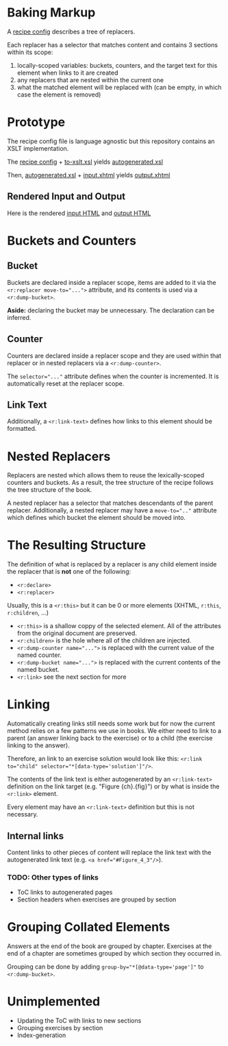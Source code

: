 # Baking Markup

A [recipe config](./recipe.xml) describes a tree of replacers.

Each replacer has a selector that matches content and contains 3 sections within its scope:

1. locally-scoped variables: buckets, counters, and the target text for this element when links to it are created
1. any replacers that are nested within the current one
1. what the matched element will be replaced with (can be empty, in which case the element is removed)


# Prototype

The recipe config file is language agnostic but this repository contains an XSLT implementation.

The [recipe config](./recipe.xml) + [to-xslt.xsl](./to-xslt.xsl) yields [autogenerated.xsl](./autogenerated.xsl)

Then, [autogenerated.xsl](./autogenerated.xsl) + [input.xhtml](./input.xhtml) yields [output.xhtml](./output.xhtml)


## Rendered Input and Output

Here is the rendered [input HTML](https://philschatz.github.io/kitchen/output.xhtml) and [output HTML](https://philschatz.github.io/kitchen/output.xhtml)


# Buckets and Counters

## Bucket

Buckets are declared inside a replacer scope,
items are added to it via the `<r:replacer move-to="...">` attribute,
and its contents is used via a `<r:dump-bucket>`.

**Aside:** declaring the bucket may be unnecessary. The declaration can be inferred.


## Counter

Counters are declared inside a replacer scope and they are
used within that replacer or in nested replacers via a `<r:dump-counter>`.

The `selector="..."` attribute defines when the counter is incremented.
It is automatically reset at the replacer scope.


## Link Text

Additionally, a `<r:link-text>` defines how links to this element should be formatted. 


# Nested Replacers

Replacers are nested which allows them to reuse the lexically-scoped counters and buckets.
As a result, the tree structure of the recipe follows the tree structure of the book.

A nested replacer has a selector that matches descendants of the parent replacer.
Additionally, a nested replacer may have a `move-to=".."` attribute which
defines which bucket the element should be moved into.



# The Resulting Structure

The definition of what is replaced by a replacer is any child 
element inside the replacer that is **not** one of the following:

- `<r:declare>`
- `<r:replacer>`


Usually, this is a `<r:this>` but it can be 0 or more elements (XHTML, `r:this`, `r:children`, ...)

- `<r:this>` is a shallow coppy of the selected element. All of the attributes from the original document are preserved.
- `<r:children>` is the hole where all of the children are injected.
- `<r:dump-counter name="...">` is replaced with the current value of the named counter.
- `<r:dump-bucket name="...">` is replaced with the current contents of the named bucket.
- `<r:link>` see the next section for more


# Linking

Automatically creating links still needs some work but for now the current method relies on a few patterns we use in books. We either need to link to a parent (an answer linking back to the exercise) or to a child (the exercise linking to the answer).

Therefore, an link to an exercise solution would look like this: `<r:link to="child" selector="*[data-type='solution']"/>`.

The contents of the link text is either autogenerated by an `<r:link-text>` definition on the link target (e.g. "Figure {ch}.{fig}")
or by what is inside the `<r:link>` element.

Every element may have an `<r:link-text>` definition but this is not necessary.

## Internal links

Content links to other pieces of content will replace the link text with the autogenerated link text (e.g. `<a href="#Figure_4_3"/>`).

### TODO: Other types of links

- ToC links to autogenerated pages
- Section headers when exercises are grouped by section

# Grouping Collated Elements

Answers at the end of the book are grouped by chapter. Exercises at the end of a chapter are sometimes grouped by which section they occurred in.

Grouping can be done by adding `group-by="*[@data-type='page']"` to `<r:dump-bucket>`.


# Unimplemented

- Updating the ToC with links to new sections
- Grouping exercises by section
- Index-generation